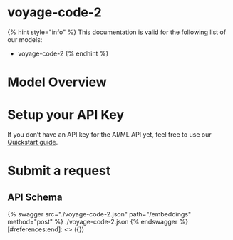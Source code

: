 [#references:start]: <> ({ "template": "openapi" })
# voyage-code-2

{% hint style="info" %}
This documentation is valid for the following list of our models:
* voyage-code-2
{% endhint %}

# Model Overview


# Setup your API Key
If you don’t have an API key for the AI/ML API yet, feel free to use our [Quickstart guide](https://docs.aimlapi.com/quickstart/setting-up).

# Submit a request
## API Schema
{% swagger src="./voyage-code-2.json" path="/embeddings" method="post" %}
./voyage-code-2.json
{% endswagger %}
[#references:end]: <> ({})